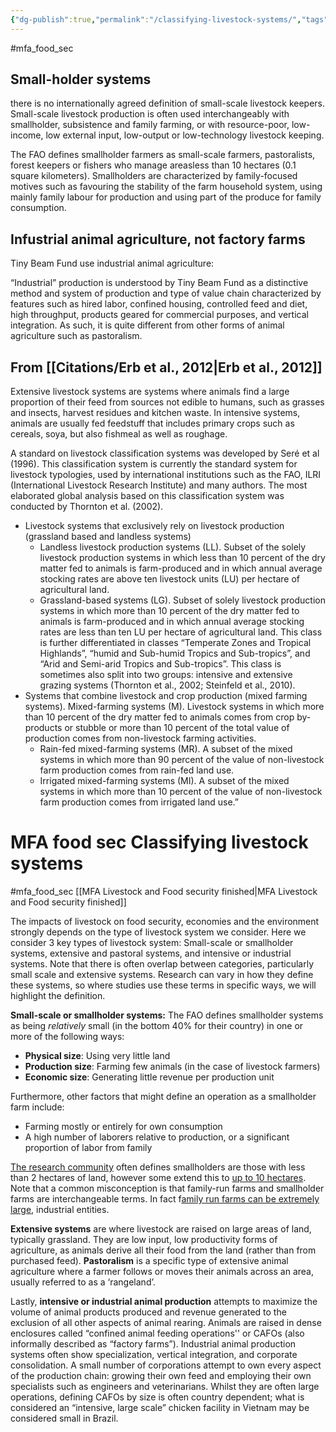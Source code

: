 ```yaml
---
{"dg-publish":true,"permalink":"/classifying-livestock-systems/","tags":["#animal_feed","#mfa_food_sec"],"created":"2025-10-23T17:42:42.763+01:00","updated":"2025-10-23T19:18:51.203+01:00"}
---
```


#mfa_food_sec 


## Small-holder systems
there is no internationally agreed definition of small-scale livestock keepers. Small-scale livestock production is often used interchangeably with smallholder, subsistence and family farming, or with resource-poor, low-income, low external input, low-output or low-technology livestock keeping.

The FAO defines smallholder farmers as small-scale farmers, pastoralists, forest keepers or fishers who manage areasless than 10 hectares (0.1 square kilometers). Smallholders are characterized by family-focused motives such as favouring the stability of the farm household system, using mainly family labour for production and using part of the produce for family consumption.
## Infustrial animal agriculture, not factory farms
Tiny Beam Fund use industrial animal agriculture:

“Industrial” production is understood by Tiny Beam Fund as a distinctive method and system of production and type of value chain characterized by features such as hired labor, confined housing, controlled feed and diet, high throughput, products geared for commercial purposes, and vertical integration. As such, it is quite different from other forms of animal agriculture such as pastoralism.

## From [[Citations/Erb et al., 2012\|Erb et al., 2012]]
Extensive livestock systems are systems where animals find a large proportion of their feed from sources not edible to humans, such as grasses and insects, harvest residues and kitchen waste. In intensive systems, animals are usually fed feedstuff that includes primary crops such as cereals, soya, but also fishmeal as well as roughage.

A standard on livestock classification systems was developed by Seré et al (1996). This classification system is currently the standard system for livestock typologies, used by international institutions such as the FAO, ILRI (International Livestock Research Institute) and many authors. The most elaborated global analysis based on this classification system was conducted by Thornton et al. (2002). 

- Livestock systems that exclusively rely on livestock production (grassland based and landless systems)
	- Landless livestock production systems (LL). Subset of the solely livestock production systems in which less than 10 percent of the dry matter fed to animals is farm-produced and in which annual average stocking rates are above ten livestock units (LU) per hectare of agricultural land.
	- Grassland-based systems (LG). Subset of solely livestock production systems in which more than 10 percent of the dry matter fed to animals is farm-produced and in which annual average stocking rates are less than ten LU per hectare of agricultural land. This class is further differentiated in classes “Temperate Zones and Tropical Highlands”, “humid and Sub-humid Tropics and Sub-tropics”, and “Arid and Semi-arid Tropics and Sub-tropics”. This class is sometimes also split into two groups: intensive and extensive grazing systems (Thornton et al., 2002; Steinfeld et al., 2010).
- Systems that combine livestock and crop production (mixed farming systems). Mixed-farming systems (M). Livestock systems in which more than 10 percent of the dry matter fed to animals comes from crop by-products or stubble or more than 10 percent of the total value of production comes from non-livestock farming activities. 
	- Rain-fed mixed-farming systems (MR). A subset of the mixed systems in which more than 90 percent of the value of non-livestock farm production comes from rain-fed land use. 
	- Irrigated mixed-farming systems (MI). A subset of the mixed systems in which more than 10 percent of the value of non-livestock farm production comes from irrigated land use.”

# MFA food sec Classifying livestock systems
#mfa_food_sec 
[[MFA Livestock and Food security finished\|MFA Livestock and Food security finished]]

The impacts of livestock on food security, economies and the environment strongly depends on the type of livestock system we consider. Here we consider 3 key types of livestock system: Small-scale or smallholder systems, extensive and pastoral systems, and intensive or industrial systems. Note that there is often overlap between categories, particularly small scale and extensive systems. Research can vary in how they define these systems, so where studies use these terms in specific ways, we will highlight the definition.

**Small-scale or smallholder systems:** The FAO defines smallholder systems as being *relatively* small (in the bottom 40% for their country) in one or more of the following ways:

- **Physical size**: Using very little land  
- **Production size**: Farming few animals (in the case of livestock farmers)  
- **Economic size**: Generating little revenue per production unit 

Furthermore, other factors that might define an operation as a smallholder farm include:

- Farming mostly or entirely for own consumption  
- A high number of laborers relative to production, or a significant proportion of labor from family

[The research community](https://www.sciencedirect.com/science/article/pii/S2211912417301293) often defines smallholders are those with less than 2 hectares of land, however some extend this to [up to 10 hectares](https://www.heifer.org/blog/what-is-a-smallholder-farmer.html). Note that a common misconception is that family-run farms and smallholder farms are interchangeable terms. In fact f[amily run farms can be extremely large](https://ourworldindata.org/smallholder-food-production), industrial entities.

**Extensive systems** are where livestock are raised on large areas of land, typically grassland. They are low input, low productivity forms of agriculture, as animals derive all their food from the land (rather than from purchased feed). **Pastoralism** is a specific type of extensive animal agriculture where a farmer follows or moves their animals across an area, usually referred to as a ‘rangeland’. 

Lastly, **intensive or industrial animal production** attempts to maximize the volume of animal products produced and revenue generated to the exclusion of all other aspects of animal rearing. Animals are raised in dense enclosures called “confined animal feeding operations'' or CAFOs (also informally described as “factory farms”). Industrial animal production systems often show specialization, vertical integration, and corporate consolidation. A small number of corporations attempt to own every aspect of the production chain: growing their own feed and employing their own specialists such as engineers and veterinarians. Whilst they are often large operations, defining CAFOs by size is often country dependent; what is considered an “intensive, large scale” chicken facility in Vietnam may be considered small in Brazil.